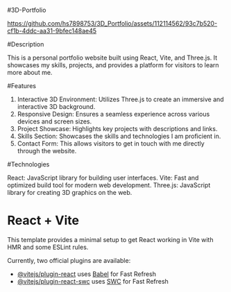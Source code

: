 #3D-Portfolio



https://github.com/hs7898753/3D_Portfolio/assets/112114562/93c7b520-cf1b-4ddc-aa31-9bfec148ae45



#Description

This is a personal portfolio website built using React, Vite, and Three.js. It showcases my skills, projects, and provides a platform for visitors to learn more about me.

#Features
1. Interactive 3D Environment: Utilizes Three.js to create an immersive and interactive 3D background.
2. Responsive Design: Ensures a seamless experience across various devices and screen sizes.
3. Project Showcase: Highlights key projects with descriptions and links.
4. Skills Section: Showcases the skills and technologies I am proficient in.
5. Contact Form: This allows visitors to get in touch with me directly through the website.


#Technologies

React: JavaScript library for building user interfaces.
Vite: Fast and optimized build tool for modern web development.
Three.js: JavaScript library for creating 3D graphics on the web.



# React + Vite

This template provides a minimal setup to get React working in Vite with HMR and some ESLint rules.

Currently, two official plugins are available:

- [@vitejs/plugin-react](https://github.com/vitejs/vite-plugin-react/blob/main/packages/plugin-react/README.md) uses [Babel](https://babeljs.io/) for Fast Refresh
- [@vitejs/plugin-react-swc](https://github.com/vitejs/vite-plugin-react-swc) uses [SWC](https://swc.rs/) for Fast Refresh
